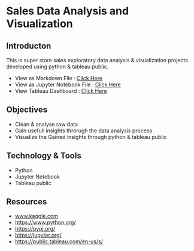 # Sales Data Analysis and Visualization

## Introducton
This is super store sales exploratory data analysis & visualization projects developed using python & tableau public.
- View as Markdown File : [Click Here](https://github.com/Nsadaa/Sales-Data-Analysis-and-Visualization/blob/main/Sales%20Analysis.md)
- View as Jupyter Notebook File : [Click Here](https://github.com/Nsadaa/Sales-Data-Analysis-and-Visualization/blob/main/Sales%20Analysis.ipynb)
- View Tableau Dashboard : [Click Here](https://public.tableau.com/app/profile/nilshan.sadaruwan/viz/SalesDataAnalysisVisualization/Visualization1)

## Objectives
- Clean & analyse raw data 
- Gain usefull insights throrugh the data analysis process
- Visualize the Gained insights through python & tableau public

## Technology & Tools
- Python
- Jupyter Notebook
- Tableau public

## Resources
- www.kaggle.com
- https://www.python.org/
- https://pypi.org/
- https://jupyter.org/
- https://public.tableau.com/en-us/s/
